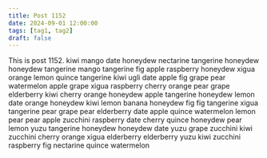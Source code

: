 ```yaml
---
title: Post 1152
date: 2024-09-01 12:00:00
tags: [tag1, tag2]
draft: false
---
```

This is post 1152.
kiwi
mango
date
honeydew
nectarine
tangerine
honeydew
honeydew
tangerine
mango
tangerine
fig
apple
raspberry
honeydew
xigua
orange
lemon
quince
tangerine
kiwi
ugli
date
apple
fig
grape
pear
watermelon
apple
grape
xigua
raspberry
cherry
orange
pear
grape
elderberry
kiwi
cherry
orange
honeydew
apple
tangerine
honeydew
lemon
date
orange
honeydew
kiwi
lemon
banana
honeydew
fig
fig
tangerine
xigua
tangerine
pear
grape
pear
elderberry
date
apple
quince
watermelon
lemon
pear
pear
apple
zucchini
raspberry
date
cherry
quince
honeydew
pear
lemon
yuzu
tangerine
honeydew
honeydew
date
yuzu
grape
zucchini
kiwi
zucchini
cherry
orange
xigua
elderberry
elderberry
yuzu
kiwi
zucchini
raspberry
fig
nectarine
quince
watermelon
